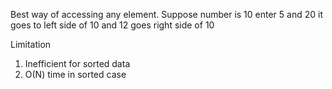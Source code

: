 Best way of accessing any element.
Suppose number is 10
enter 5 and 20
it goes to left side of 10
and 12 goes right side of 10

Limitation
1) Inefficient for sorted data
2) O(N) time in sorted case

